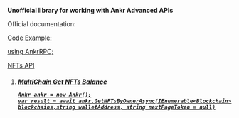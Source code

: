 <strong>Unofficial library for working with Ankr Advanced APIs</strong>

Official documentation: <a href="https://www.ankr.com/docs/advanced-api/overview/" target="_blank"/>

Code Example:

using AnkrRPC;

NFTs API

<ol>
  <li>
    <h5>MultiChain Get NFTs Balance</5>
    
    Ankr ankr = new Ankr();
    var result = await ankr.GetNFTsByOwnerAsync(IEnumerable<Blockchain> blockchains,string walletAddress, string nextPageToken = null)
  </li>
</ol>
